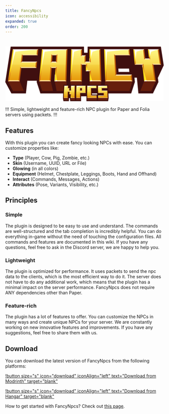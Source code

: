 ```yaml
---
title: FancyNpcs
icon: accessibility
expanded: true
order: 200
---
```


#

![](../static/logos-and-banners/fancynpcs-banner.png)

!!!
Simple, lightweight and feature-rich NPC plugin for Paper and Folia servers using packets.
!!!

## Features

With this plugin you can create fancy looking NPCs with ease. You can customize properties like:
- **Type** (Player, Cow, Pig, Zombie, etc.)
- **Skin** (Username, UUID, URL or File)
- **Glowing** (in all colors)
- **Equipment** (Helmet, Chestplate, Leggings, Boots, Hand and Offhand)
- **Interact** (Commands, Messages, Actions)
- **Attributes** (Pose, Variants, Visibility, etc.)

## Principles

### Simple

The plugin is designed to be easy to use and understand. The commands are well-structured and the tab completion is incredibly helpful.
You can do everything in-game without the need of touching the configuration files.
All commands and features are documented in this wiki. If you have any questions, feel free to ask in the Discord server, we are happy to help you.

### Lightweight

The plugin is optimized for performance. It uses packets to send the npc data to the clients, which is the most efficient way to do it.
The server does not have to do any additional work, which means that the plugin has a minimal impact on the server performance.
FancyNpcs does not require ANY dependencies other than Paper.

### Feature-rich

The plugin has a lot of features to offer. You can customize the NPCs in many ways and create unique NPCs for your server.
We are constantly working on new innovative features and improvements. If you have any suggestions, feel free to share them with us.

## Download

You can download the latest version of FancyNpcs from the following platforms:

[!button size="s" icon="download" iconAlign="left" text="Download from Modrinth" target="blank"](https://modrinth.com/plugin/fancynpcs/versions)

[!button size="s" icon="download" iconAlign="left" text="Download from Hangar" target="blank"](https://hangar.papermc.io/Oliver/FancyNpcs/versions)

How to get started with FancyNpcs? Check out [this page](getting-started.md).